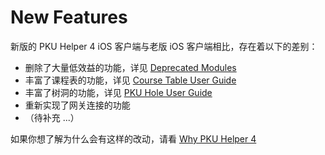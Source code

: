 New Features
==============

新版的 PKU Helper 4 iOS 客户端与老版 iOS 客户端相比，存在着以下的差别：

- 删除了大量低效益的功能，详见 [Deprecated Modules](/DEPRECATED_MODULES.md)
- 丰富了课程表的功能，详见 [Course Table User Guide](/USER_GUIDE_COURSE_TABLE.md)
- 丰富了树洞的功能，详见 [PKU Hole User Guide](/USER_GUIDE_PKU_HOLE.md)
- 重新实现了网关连接的功能
- （待补充 ...）


如果你想了解为什么会有这样的改动，请看 [Why PKU Helper 4](/WHY_PKU_HELPER_4.md)
